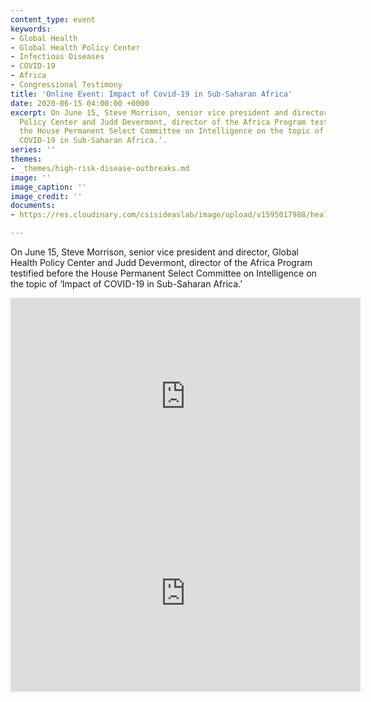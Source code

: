 ```yaml
---
content_type: event
keywords:
- Global Health
- Global Health Policy Center
- Infectious Diseases
- COVID-19
- Africa
- Congressional Testimony
title: 'Online Event: Impact of Covid-19 in Sub-Saharan Africa'
date: 2020-06-15 04:00:00 +0000
excerpt: On June 15, Steve Morrison, senior vice president and director, Global Health
  Policy Center and Judd Devermont, director of the Africa Program testified before
  the House Permanent Select Committee on Intelligence on the topic of ‘Impact of
  COVID-19 in Sub-Saharan Africa.’.
series: ''
themes:
- _themes/high-risk-disease-outbreaks.md
image: ''
image_caption: ''
image_credit: ''
documents:
- https://res.cloudinary.com/csisideaslab/image/upload/v1595017988/health-commission/200615_Morrison_testimony_e51kvl.pdf

---
```

On June 15, Steve Morrison, senior vice president and director, Global Health Policy Center and Judd Devermont, director of the Africa Program testified before the House Permanent Select Committee on Intelligence on the topic of ‘Impact of COVID-19 in Sub-Saharan Africa.’

<div class="video-wrapper post-feature-video"><iframe width="560" height="315" src="https://www.youtube.com/embed/sCtSute_frI" frameborder="0" allow="accelerometer; autoplay; encrypted-media; gyroscope; picture-in-picture" allowfullscreen></iframe></iframe></div>

<div class="video-wrapper post-feature-video"><iframe width="560" height="315" src="https://www.youtube.com/embed/IpSvvpDbnpU" frameborder="0" allow="accelerometer; autoplay; encrypted-media; gyroscope; picture-in-picture" allowfullscreen></iframe></div>
